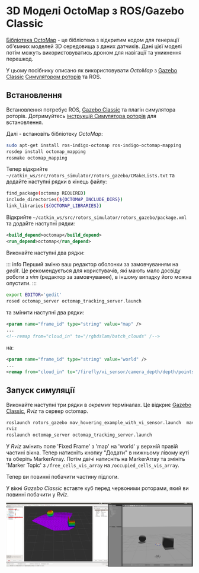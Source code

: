 # 3D Моделі OctoMap з ROS/Gazebo Classic

[Бібліотека OctoMap](http://octomap.github.io/) - це бібліотека з відкритим кодом для генерації об'ємних моделей 3D середовища з даних датчиків. Дані цієї моделі потім можуть використовуватись дроном для навігації та уникнення перешкод.

У цьому посібнику описано як використовувати _OctoMap_ з [Gazebo Classic](../sim_gazebo_classic/README.md) [Симулятором роторів](https://github.com/ethz-asl/rotors_simulator/wiki/RotorS-Simulator) та ROS.

## Встановлення

Встановлення потребує ROS, [Gazebo Classic](../sim_gazebo_classic/README.md) та плагін симулятора роторів. Дотримуйтесь [інструкцій Симулятора роторів](https://github.com/ethz-asl/rotors_simulator) для встановлення.

Далі - встановіть бібліотеку _OctoMap_:

```sh
sudo apt-get install ros-indigo-octomap ros-indigo-octomap-mapping
rosdep install octomap_mapping
rosmake octomap_mapping
```

Тепер відкрийте `~/catkin_ws/src/rotors_simulator/rotors_gazebo/CMakeLists.txt` та додайте наступні рядки в кінець файлу:

```sh
find_package(octomap REQUIRED)
include_directories(${OCTOMAP_INCLUDE_DIRS})
link_libraries(${OCTOMAP_LIBRARIES})
```

Відкрийте `~/catkin_ws/src/rotors_simulator/rotors_gazebo/package.xml` та додайте наступні рядки:

```xml
<build_depend>octomap</build_depend>
<run_depend>octomap</run_depend>
```

Виконайте наступні два рядки:

::: info
Перший зміню ваш редактор оболонки за замовчуванням на _gedit_. Це рекомендується для користувачів, які мають мало досвіду роботи з _vim_ (редактор за замовчування), в іншому випадку його можна опустити.
:::

```sh
export EDITOR='gedit'
rosed octomap_server octomap_tracking_server.launch
```

та змінити наступні два рядки:

```xml
<param name="frame_id" type="string" value="map" />
...
<!--remap from="cloud_in" to="/rgbdslam/batch_clouds" /-->
```

на:

```xml
<param name="frame_id" type="string" value="world" />
...
<remap from="cloud_in" to="/firefly/vi_sensor/camera_depth/depth/points" />
```

## Запуск симуляції

Виконайте наступні три рядки в _окремих_ терміналах. Це відкриє [Gazebo Classic](../sim_gazebo_classic/README.md), _Rviz_ та сервер octomap.

```sh
roslaunch rotors_gazebo mav_hovering_example_with_vi_sensor.launch  mav_name:=firefly
rviz
roslaunch octomap_server octomap_tracking_server.launch
```

У _Rviz_ змінить поле 'Fixed Frame' з 'map' на 'world' у верхній правій частині вікна. Тепер натисніть кнопку "Додати" в нижньому лівому куті та оберіть MarkerArray. Потім двічі натисніть на MarkerArray та змініть 'Marker Topic' з `/free_cells_vis_array` на `/occupied_cells_vis_array`.

Тепер ви повинні побачити частину підлоги.

У вікні _Gazebo Classic_ вставте куб перед червоними роторами, який ви повинні побачити у _Rviz_.

![Приклад OctoMap в Gazebo](../../assets/simulation/gazebo_classic/octomap.png)
